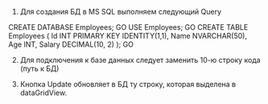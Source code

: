 1.	Для создания БД в MS SQL выполняем следующий Query

CREATE DATABASE Employees;
GO
USE Employees;
GO
CREATE TABLE Employees
(
    Id INT PRIMARY KEY IDENTITY(1,1),
    Name NVARCHAR(50),
    Age INT,
    Salary DECIMAL(10, 2)
);
GO

2.	Для подключения к базе данных следует заменить 10-ю строку кода (путь к БД)

3.	Кнопка Update обновляет в БД ту строку, которая выделена в dataGridView. 

